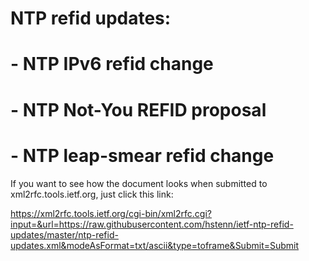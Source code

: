 # NTP refid updates:
# - NTP IPv6 refid change
# - NTP Not-You REFID proposal
# - NTP leap-smear refid change

If you want to see how the document looks when submitted to xml2rfc.tools.ietf.org, just click this link:

https://xml2rfc.tools.ietf.org/cgi-bin/xml2rfc.cgi?input=&url=https://raw.githubusercontent.com/hstenn/ietf-ntp-refid-updates/master/ntp-refid-updates.xml&modeAsFormat=txt/ascii&type=toframe&Submit=Submit
